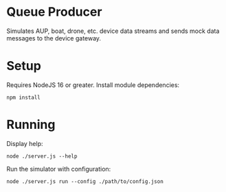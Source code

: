 # Queue Producer

Simulates AUP, boat, drone, etc. device data streams and sends mock
data messages to the device gateway.

# Setup

Requires NodeJS 16 or greater. Install module dependencies:

    npm install

# Running

Display help:

    node ./server.js --help

Run the simulator with configuration:

    node ./server.js run --config ./path/to/config.json

